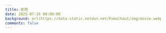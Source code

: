 ```yaml
---
title: 影院
date: 2025-07-16 00:00:00
background: url(https://data-static.netdun.net/Fomalhaut/img/movie.webp)
comments: false
---
```



